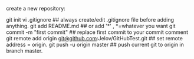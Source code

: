 create a new repository:

git init
vi .gitignore  ## always create/edit .gitignore file before adding anything.
git add README.md  ## or add '*' , *=whatever you want
git commit -m "first commit"     ## replace first commit to your commit comment
git remote add origin git@github.com:Jelov/GitHubTest.git ## set remote address = origin.
git push -u origin master  ## push current git to origin in branch master.



